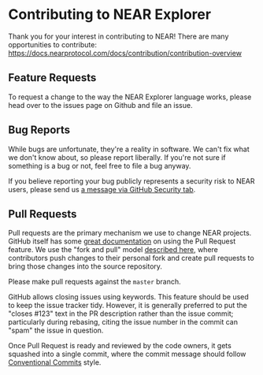 # Contributing to NEAR Explorer

Thank you for your interest in contributing to NEAR! There are many opportunities to contribute:
https://docs.nearprotocol.com/docs/contribution/contribution-overview

## Feature Requests

To request a change to the way the NEAR Explorer language works, please head over to the issues
page on Github and file an issue.

## Bug Reports

While bugs are unfortunate, they're a reality in software. We can't fix what we don't know about,
so please report liberally. If you're not sure if something is a bug or not, feel free to file a
bug anyway.

If you believe reporting your bug publicly represents a security risk to NEAR users, please send us
[a message via GitHub Security tab](https://github.com/nearprotocol/near-explorer/security/advisories).

## Pull Requests

Pull requests are the primary mechanism we use to change NEAR projects. GitHub itself has some
[great documentation](https://help.github.com/articles/about-pull-requests/) on using the Pull
Request feature. We use the "fork and pull" model
[described here](https://help.github.com/en/github/collaborating-with-issues-and-pull-requests/about-collaborative-development-models),
where contributors push changes to their personal fork and create pull requests to bring those
changes into the source repository.

Please make pull requests against the `master` branch.

GitHub allows closing issues using keywords. This feature should be used to keep the issue tracker
tidy. However, it is generally preferred to put the "closes #123" text in the PR description
rather than the issue commit; particularly during rebasing, citing the issue number in the commit
can "spam" the issue in question.

Once Pull Request is ready and reviewed by the code owners, it gets squashed into a single commit,
where the commit message should follow
[Conventional Commits](https://commonwealth.im/near/proposal/discussion/264-the-commit-template)
style.
